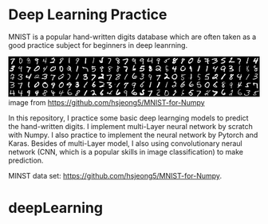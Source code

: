 # Deep Learning Practice
MNIST is a popular hand-written digits database which are often taken as a good practice subject for beginners in deep leanrning. 

![](image/mnist_image.png) 
image from https://github.com/hsjeong5/MNIST-for-Numpy

In this repository, I practice some basic deep learnging models to predict the hand-written digits. 
I implement multi-Layer neural network by scratch with Numpy. I also practice to implement the neural network by Pytorch and Karas. Besides of multi-Layer model, I also using convolutionary neraul network (CNN, which is a popular skills in image classification) to make prediction.


MINST data set: https://github.com/hsjeong5/MNIST-for-Numpy.






# deepLearning
